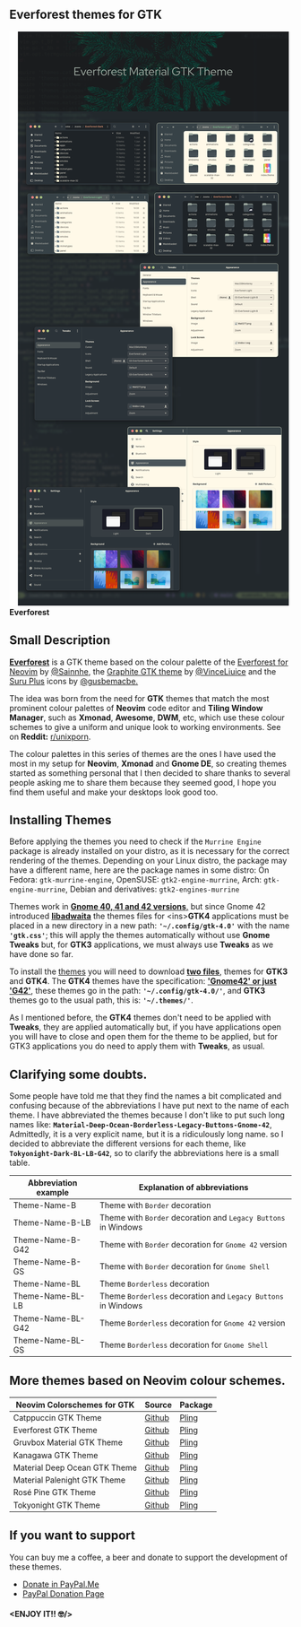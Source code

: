 ## Everforest themes for GTK

![Everforest](https://raw.githubusercontent.com/Fausto-Korpsvart/Everforest-GTK-Theme/master/screenshots/Everforest1.png)
**Everforest**

## Small Description

<ins>**Everforest**</ins> is a GTK theme based on the colour palette of the [Everforest for Neovim](https://github.com/sainnhe/everforest) by [@Sainnhe](https://github.com/sainnhe), the [Graphite GTK theme](https://github.com/vinceliuice/Graphite-gtk-theme) by [@VinceLiuice](https://github.com/vinceliuice) and the [Suru Plus](https://github.com/gusbemacbe/suru-plus) icons by [@gusbemacbe.](https://github.com/gusbemacbe)

The idea was born from the need for **GTK** themes that match the most prominent colour palettes of **Neovim** code editor and **Tiling Window Manager**, such as **Xmonad**, **Awesome**, **DWM**, etc, which use these colour schemes to give a uniform and unique look to working environments. See on **Reddit:** [r/unixporn](https://www.reddit.com/r/unixporn/).

The colour palettes in this series of themes are the ones I have used the most in my setup for **Neovim**, **Xmonad** and **Gnome DE**, so creating themes started as something personal that I then decided to share thanks to several people asking me to share them because they seemed good, I hope you find them useful and make your desktops look good too.

## Installing Themes

Before applying the themes you need to check if the `Murrine Engine` package is already installed on your distro, as it is necessary for the correct rendering of the themes.
Depending on your Linux distro, the package may have a different name, here are the package names in some distro: On Fedora: `gtk-murrine-engine`, OpenSUSE: `gtk2-engine-murrine`, Arch: `gtk-engine-murrine`, Debian and derivatives: `gtk2-engines-murrine`

Themes work in <ins>**Gnome 40, 41 and 42 versions**,</ins> but since Gnome 42 introduced [<ins>**libadwaita**</ins>](https://en.wikipedia.org/wiki/Adwaita_(design_language)) the themes files for <ins>**GTK4**</ins> applications must be placed in a new directory in a new path: **`'~/.config/gtk-4.0'`** with the name **`'gtk.css'`**; this will apply the themes automatically without use **Gnome Tweaks** but, for **GTK3** applications, we must always use **Tweaks** as we have done so far.

To install the [themes](https://www.pling.com/u/fkorpsvart) you will need to download <ins>**two files**</ins>, themes for **GTK3** and **GTK4**.
The **GTK4** themes have the specification: <ins>**'Gnome42' or just 'G42'**</ins>, these themes go in the path: **`'~/.config/gtk-4.0/'`**, and **GTK3** themes go to the usual path, this is: **`'~/.themes/'`**.

As I mentioned before, the **GTK4** themes don't need to be applied with **Tweaks**, they are applied automatically but, if you have applications open you will have to close and open them for the theme to be applied, but for GTK3 applications you do need to apply them with **Tweaks**, as usual.

## Clarifying some doubts.

Some people have told me that they find the names a bit complicated and confusing because of the abbreviations I have put next to the name of each theme.
I have abbreviated the themes because I don't like to put such long names like: **`Material-Deep-Ocean-Borderless-Legacy-Buttons-Gnome-42`**, Admittedly, it is a very explicit name, but it is a ridiculously long name. so I decided to abbreviate the different versions for each theme, like **`Tokyonight-Dark-BL-LB-G42`**, so to clarify the abbreviations here is a small table.

| Abbreviation example | Explanation of abbreviations |
| ------ | ------------ |
| Theme-Name-B      |Theme with `Border` decoration                                 |
| Theme-Name-B-LB   |Theme with `Border` decoration and `Legacy Buttons` in Windows |
| Theme-Name-B-G42  |Theme with `Border` decoration for `Gnome 42` version          |
| Theme-Name-B-GS   |Theme with `Border` decoration for `Gnome Shell`               |
| Theme-Name-BL     |Theme `Borderless` decoration                                  |
| Theme-Name-BL-LB  |Theme `Borderless` decoration and `Legacy Buttons` in Windows  |
| Theme-Name-BL-G42 |Theme `Borderless` decoration for `Gnome 42` version           |
| Theme-Name-BL-GS  |Theme `Borderless` decoration for `Gnome Shell`                |


## More themes based on Neovim colour schemes.
| Neovim Colorschemes for GTK | Source | Package |
| ------ | ------ | ------ |
| Catppuccin GTK Theme          | [Github](https://github.com/Fausto-Korpsvart/Catppuccin-GTK-Theme)  | [Pling](https://www.pling.com/p/1715554/) |
| Everforest GTK Theme          | [Github](https://github.com/Fausto-Korpsvart/Everforest-GTK-Theme)  | [Pling](https://www.pling.com/p/1695467/) |
| Gruvbox Material GTK Theme    | [Github](https://github.com/Fausto-Korpsvart/Gruvbox-GTK-Theme)     | [Pling](https://www.pling.com/p/1681313/) |
| Kanagawa GTK Theme            | [Github](https://github.com/Fausto-Korpsvart/Kanagawa-GKT-Theme)    | [Pling](https://www.pling.com/p/1810560/) |
| Material Deep Ocean GTK Theme | [Github](https://github.com/Fausto-Korpsvart/Material-GTK-Themes)   | [Pling](https://www.pling.com/p/1706139/) |
| Material Palenight GTK Theme  | [Github](https://github.com/Fausto-Korpsvart/Material-GTK-Themes)   | [Pling](https://www.pling.com/p/1706139/) |
| Rosé Pine GTK Theme           | [Github](https://github.com/Fausto-Korpsvart/Rose-Pine-GTK-Theme)   | [Pling](https://www.pling.com/p/1810530/) |
| Tokyonight GTK Theme          | [Github](https://github.com/Fausto-Korpsvart/Tokyo-Night-GTK-Theme) | [Pling](https://www.pling.com/p/1681315/) |

## If you want to support
You can buy me a coffee, a beer and donate to support the development of these themes.
- [Donate in PayPal.Me](https://www.paypal.me/korpsvart)
- [PayPal Donation Page](https://www.paypal.com/donate/?hosted_button_id=LHKL2JYTUURVA)

#### **<ENJOY IT!! :nerd_face:/>**
